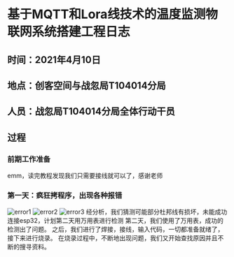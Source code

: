 # 基于MQTT和Lora线技术的温度监测物联网系统搭建工程日志
## 时间：2021年4月10日
## 地点：创客空间与战忽局T104014分局
## 人员：战忽局T104014分局全体行动干员
## 过程
### 前期工作准备
emm，读完教程发现我们只需要接线就可以了，感谢老师
### 第一天：疯狂拷程序，出现各种报错
![error1](https://github.com/atm-lab/this/blob/main/assignment-3/QQ%E6%88%AA%E5%9B%BE20210410183812.png)
![error2](https://github.com/atm-lab/this/blob/main/assignment-3/QQ%E6%88%AA%E5%9B%BE20210410184551.png)
![error3](https://github.com/atm-lab/this/blob/main/assignment-3/QQ%E6%88%AA%E5%9B%BE20210410184711.png)
经分析，我们猜测可能部分杜邦线有损坏，未能成功连接esp32，计划第二天用万用表进行检测
第二天，我们使用了万用表，成功的检测出了问题。
之后，我们进行了焊接，接线，输入代码，一切都准备就绪了，接下来进行烧录。
在烧录过程中，不断地出现问题，我们又开始查找原因并且不断的搜寻资料。
